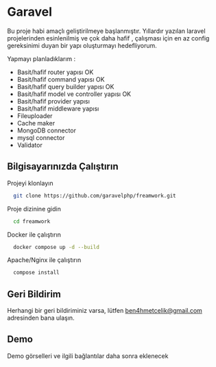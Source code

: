 
# Garavel

Bu proje habi amaçlı geliştirilmeye başlanmıştır. Yıllardır yazılan laravel projelerinden esinlenilmiş ve çok daha hafif , çalışması için en az config gereksinimi duyan bir yapı oluşturmayı hedefliyorum.

Yapmayı planladıklarım :

- Basit/hafif router yapısı OK
- Basit/hafif command yapısı OK
- Basit/hafif query builder yapısı OK
- Basit/hafif model ve controller yapısı OK
- Basit/hafif provider yapısı
- Basit/hafif middleware yapısı
- Fileuploader
- Cache maker
- MongoDB connector
- mysql connector
- Validator


## Bilgisayarınızda Çalıştırın

Projeyi klonlayın

```bash
  git clone https://github.com/garavelphp/freamwork.git
```

Proje dizinine gidin

```bash
  cd freamwork
```

Docker ile çalıştırın

```bash
  docker compose up -d --build
```

Apache/Nginx ile çalıştırın

```bash
  compose install
```



## Geri Bildirim

Herhangi bir geri bildiriminiz varsa, lütfen ben4hmetcelik@gmail.com adresinden bana ulaşın.


## Demo

Demo görselleri ve ilgili bağlantılar daha sonra eklenecek

